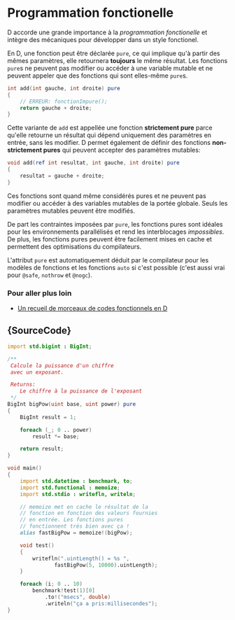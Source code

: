 # Programmation fonctionelle

D accorde une grande importance à la *programmation fonctionelle* et intègre des mécaniques pour développer dans un style fonctionel.

En D, une fonction peut être déclarée `pure`, ce qui implique qu'à partir des mêmes paramètres, elle retournera **toujours** le même résultat. Les fonctions `pure`s ne peuvent pas modifier ou accéder à une variable mutable et ne peuvent appeler que des fonctions qui sont elles-même `pure`s.

```d
int add(int gauche, int droite) pure
{
    // ERREUR: fonctionImpure();
    return gauche + droite;
}
```

Cette variante de `add` est appellée une fonction **strictement pure** parce qu'elle retourne un résultat qui dépend uniquement des paramètres en entrée, sans les modifier. D permet également de définir des fonctions **non-strictement pures** qui peuvent accepter des paramètres mutables:

```d
void add(ref int resultat, int gauche, int droite) pure
{
    resultat = gauche + droite;
}
```

Ces fonctions sont quand même considérés pures et ne peuvent pas modifier ou accéder à des variables mutables de la portée globale. Seuls les paramètres mutables peuvent être modifiés.

De part les contraintes imposées par `pure`, les fonctions pures sont idéales pour les environnements parallélisés et rend les interblocages *impossibles*.
De plus, les fonctions pures peuvent être facilement mises en cache et permettent des optimisations du compilateurs.

L'attribut `pure` est automatiquement déduit par le compilateur pour les modèles de fonctions et les fonctions `auto` si c'est possible (c'est aussi vrai pour `@safe`, `nothrow` et `@nogc`).

### Pour aller plus loin

- [Un recueil de morceaux de codes fonctionnels en D](https://garden.dlang.io)


## {SourceCode}

```d
import std.bigint : BigInt;

/**
 Calcule la puissance d'un chiffre
 avec un exposant.

 Returns:
    Le chiffre à la puissance de l'exposant
 */
BigInt bigPow(uint base, uint power) pure
{
    BigInt result = 1;

    foreach (_; 0 .. power)
        result *= base;

    return result;
}

void main()
{
    import std.datetime : benchmark, to;
    import std.functional : memoize;
    import std.stdio : writefln, writeln;

    // memoize met en cache le résultat de la 
    // fonction en fonction des valeurs fournies
    // en entrée. Les fonctions pures 
    // fonctionnent très bien avec ça !
    alias fastBigPow = memoize!(bigPow);

    void test()
    {
        writefln(".uintLength() = %s ",
        	   fastBigPow(5, 10000).uintLength);
    }

    foreach (i; 0 .. 10)
        benchmark!test(1)[0]
        	.to!("msecs", double)
        	.writeln("ça a pris:millisecondes");
}
```